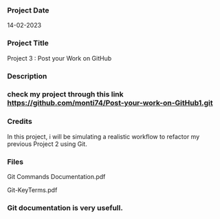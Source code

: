 ### Project Date
14-02-2023

### Project Title
Project 3 : Post your Work on GitHub

### Description
### check my project through this link https://github.com/monti74/Post-your-work-on-GitHub1.git

### Credits
In this project, i will be simulating a realistic workflow to refactor my previous Project 2 using Git.

### Files
Git Commands Documentation.pdf

Git-KeyTerms.pdf

### Git documentation is very usefull.
